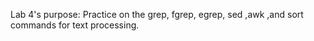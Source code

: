 Lab 4's purpose: Practice on the grep, fgrep, egrep, sed ,awk ,and sort commands for text processing.
